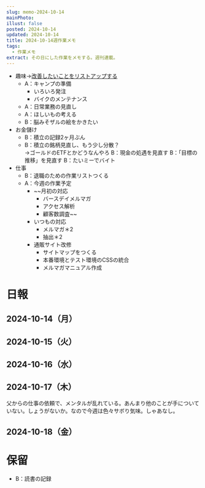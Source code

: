 ```yaml
---
slug: memo-2024-10-14
mainPhoto: 
illust: false
posted: 2024-10-14
updated: 2024-10-14
title: 2024-10-14週作業メモ
tags:
  - 作業メモ
extract: その日にした作業をメモする。週刊連載。
---
```

- 趣味→[改善したいことをリストアップする](2022-03-07-改善したいこと・欲しいもの・やりたいこと.md)
  - A：キャンプの準備
    - いろいろ発注
    - バイクのメンテナンス
  - A：日常業務の見直し
  - A：ほしいもの考える
  - B：脳みそザルの絵をかきたい
- お金儲け
  - B：積立の記録2ヶ月ぶん
  - B：積立の銘柄見直し、もう少し分散？  
    →ゴールドのETFとかどうなんやろ
  B：現金の処遇を見直す
  B：「目標の推移」を見直す
  B：たいミーでバイト
- 仕事
  - B：退職のための作業リストつくる
  - A：今週の作業予定
    - ~~月初の対応
        - バースデイメルマガ
        - アクセス解析
        - 顧客数調査~~
    - いつもの対応 
      - メルマガ＊2
      - 抽出＊2
    - 通販サイト改修
        - サイトマップをつくる
        - 本番環境とテスト環境のCSSの統合
        - メルマガマニュアル作成

# 日報

## 2024-10-14（月）
## 2024-10-15（火）
## 2024-10-16（水）
## 2024-10-17（木）

父からの仕事の依頼で、メンタルが乱れている。あんまり他のことが手についていない。しょうがないか。なので今週は色々サボり気味。しゃあなし。
## 2024-10-18（金）
# 保留

  - B：読書の記録
